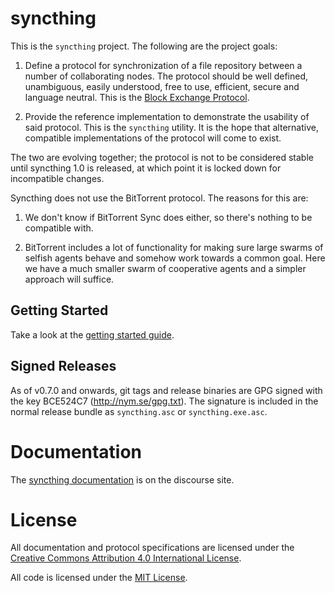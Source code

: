 syncthing
=========

This is the `syncthing` project. The following are the project goals:

 1. Define a protocol for synchronization of a file repository between a
    number of collaborating nodes. The protocol should be well defined,
    unambiguous, easily understood, free to use, efficient, secure and
    language neutral. This is the [Block Exchange
    Protocol](https://github.com/calmh/syncthing/blob/master/protocol/PROTOCOL.md).

 2. Provide the reference implementation to demonstrate the usability of
    said protocol. This is the `syncthing` utility. It is the hope that
    alternative, compatible implementations of the protocol will come to
    exist.

The two are evolving together; the protocol is not to be considered
stable until syncthing 1.0 is released, at which point it is locked down
for incompatible changes.

Syncthing does not use the BitTorrent protocol. The reasons for this are:

 1. We don't know if BitTorrent Sync does either, so there's nothing to
    be compatible with.

 2. BitTorrent includes a lot of functionality for 
    making sure large swarms of selfish agents behave and somehow work
    towards a common goal. Here we have a much smaller swarm of cooperative
    agents and a simpler approach will suffice.

Getting Started
---------------

Take a look at the [getting started guide](http://discourse.syncthing.net/t/getting-started/46).

Signed Releases
---------------

As of v0.7.0 and onwards, git tags and release binaries are GPG signed with
the key BCE524C7 (http://nym.se/gpg.txt). The signature is included in the
normal release bundle as `syncthing.asc` or `syncthing.exe.asc`.

Documentation
=============

The [syncthing
documentation](http://discourse.syncthing.net/category/documentation) is
on the discourse site.

License
=======

All documentation and protocol specifications are licensed
under the [Creative Commons Attribution 4.0 International
License](http://creativecommons.org/licenses/by/4.0/).

All code is licensed under the [MIT
License](https://github.com/calmh/syncthing/blob/master/LICENSE).
